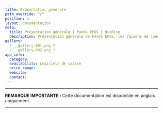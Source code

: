 ```yaml
---
title: Présentation générale
path_override: "/"
position: 1
layout: documentation
meta:
  title: Présentation générale | Panda EPOS | HubRise
  description: Présentation générale de Panda EPOS, les raisons de connecter Panda EPOS à HubRise et les fonctionnalités de l'intégration avec HubRise.
gallery:
  - __gallery-001.png ?
  - __gallery-002.png ?
app_info:
  category:
  availability: Logiciels de caisse
  price_range:
  website:
  contact:
---
```


---

**REMARQUE IMPORTANTE :** Cette documentation est disponible <Link to="/apps/panda-epos" addLocalePrefix={false}>en anglais uniquement</Link>.

---
